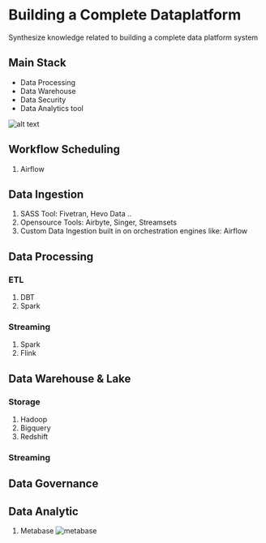 # Building a Complete Dataplatform
Synthesize knowledge related to building a complete data platform system
## Main Stack
- Data Processing
- Data Warehouse
- Data Security
- Data Analytics tool


![alt text](https://miro.medium.com/v2/resize:fit:1400/format:webp/1*ryGGGWMgrxdbXAlWRimKHA.png)

## Workflow Scheduling
1. Airflow

## Data Ingestion
1. SASS Tool: Fivetran, Hevo Data ..
2. Opensource Tools: Airbyte, Singer, Streamsets
3. Custom Data Ingestion built in on orchestration engines like: Airflow
## Data Processing
### ETL
1. DBT
2. Spark
### Streaming
1. Spark
2. Flink

## Data Warehouse & Lake
### Storage
1. Hadoop
2. Bigquery
3. Redshift
### Streaming

## Data Governance


## Data Analytic

1. Metabase
![metabase ](https://www.metabase.com/images/stats-dashboard.svg)